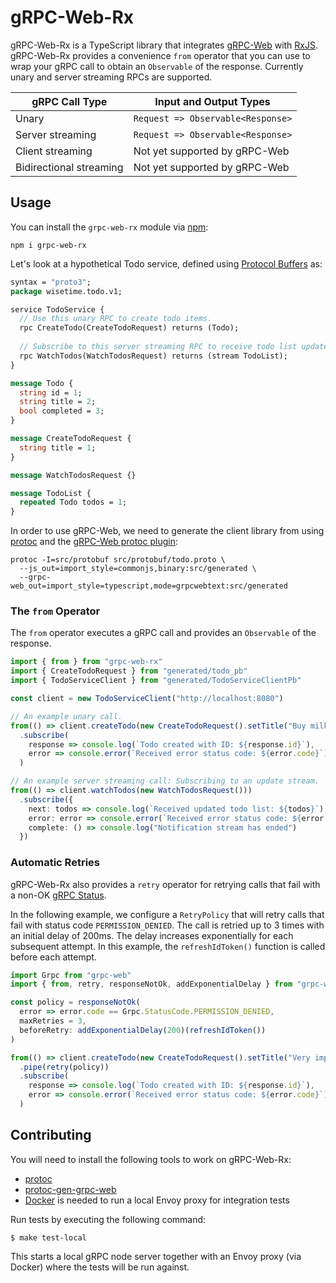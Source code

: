 # gRPC-Web-Rx

gRPC-Web-Rx is a TypeScript library that integrates [gRPC-Web](https://github.com/grpc/grpc-web) with [RxJS](https://github.com/ReactiveX/rxjs). gRPC-Web-Rx provides a convenience `from` operator that you can use to wrap your gRPC call to obtain an `Observable` of the response. Currently unary and server streaming RPCs are supported.

gRPC Call Type | Input and Output Types
--- | ---
Unary | `Request => Observable<Response>`
Server streaming | `Request => Observable<Response>`
Client streaming | Not yet supported by gRPC-Web
Bidirectional streaming | Not yet supported by gRPC-Web

## Usage

You can install the `grpc-web-rx` module via [npm](https://github.com/npm/cli):

```text
npm i grpc-web-rx
```

Let's look at a hypothetical Todo service, defined using [Protocol Buffers](https://developers.google.com/protocol-buffers) as:

```protobuf
syntax = "proto3";
package wisetime.todo.v1;

service TodoService {
  // Use this unary RPC to create todo items.
  rpc CreateTodo(CreateTodoRequest) returns (Todo);
  
  // Subscribe to this server streaming RPC to receive todo list updates.
  rpc WatchTodos(WatchTodosRequest) returns (stream TodoList);
}

message Todo {
  string id = 1;
  string title = 2;
  bool completed = 3;
}

message CreateTodoRequest {
  string title = 1;
}

message WatchTodosRequest {}

message TodoList {
  repeated Todo todos = 1;
}
```

In order to use gRPC-Web, we need to generate the client library from using [protoc](https://github.com/protocolbuffers/protobuf#protocol-compiler-installation) and the [gRPC-Web protoc plugin](https://github.com/grpc/grpc-web#code-generator-plugin):

```text
protoc -I=src/protobuf src/protobuf/todo.proto \
  --js_out=import_style=commonjs,binary:src/generated \
  --grpc-web_out=import_style=typescript,mode=grpcwebtext:src/generated
```

### The `from` Operator

The `from` operator executes a gRPC call and provides an `Observable` of the response.

```typescript
import { from } from "grpc-web-rx"
import { CreateTodoRequest } from "generated/todo_pb"
import { TodoServiceClient } from "generated/TodoServiceClientPb"

const client = new TodoServiceClient("http://localhost:8080")

// An example unary call.
from(() => client.createTodo(new CreateTodoRequest().setTitle("Buy milk")))
  .subscribe(
    response => console.log(`Todo created with ID: ${response.id}`),
    error => console.error(`Received error status code: ${error.code}`)
  )

// An example server streaming call: Subscribing to an update stream.
from(() => client.watchTodos(new WatchTodosRequest()))
  .subscribe({
    next: todos => console.log(`Received updated todo list: ${todos}`),
    error: error => console.error(`Received error status code: ${error.code}`)
    complete: () => console.log("Notification stream has ended")
  })
```

### Automatic Retries

gRPC-Web-Rx also provides a `retry` operator for retrying calls that fail with a non-OK [gRPC Status](https://github.com/grpc/grpc/blob/master/doc/statuscodes.md).

In the following example, we configure a `RetryPolicy` that will retry calls that fail with status code `PERMISSION_DENIED`. The call is retried up to 3 times with an initial delay of 200ms. The delay increases exponentially for each subsequent attempt. In this example, the `refreshIdToken()` function is called before each attempt.

```typescript
import Grpc from "grpc-web"
import { from, retry, responseNotOk, addExponentialDelay } from "grpc-web-rx"

const policy = responseNotOk(
  error => error.code == Grpc.StatusCode.PERMISSION_DENIED,
  maxRetries = 3,
  beforeRetry: addExponentialDelay(200)(refreshIdToken())
)

from(() => client.createTodo(new CreateTodoRequest().setTitle("Very important task!")))
  .pipe(retry(policy))
  .subscribe(
    response => console.log(`Todo created with ID: ${response.id}`),
    error => console.error(`Received error status code: ${error.code}`)
  )
```

## Contributing

You will need to install the following tools to work on gRPC-Web-Rx:

- [protoc](https://github.com/protocolbuffers/protobuf/releases)
- [protoc-gen-grpc-web](https://github.com/grpc/grpc-web/releases)
- [Docker](https://docs.docker.com/get-docker/) is needed to run a local Envoy proxy for integration tests

Run tests by executing the following command:

```text
$ make test-local
```

This starts a local gRPC node server together with an Envoy proxy (via Docker) where the tests will be run against.
